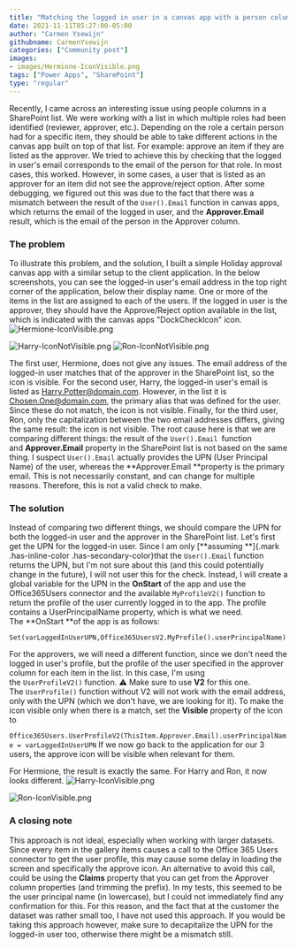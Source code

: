 ```yaml
---
title: "Matching the logged in user in a canvas app with a person column in SharePoint"
date: 2021-11-11T05:27:00-05:00
author: "Carmen Ysewijn"
githubname: CarmenYsewijn
categories: ["Community post"]
images:
- images/Hermione-IconVisible.png
tags: ["Power Apps", "SharePoint"]
type: "regular"
---
```


Recently, I came across an interesting issue using people columns in a
SharePoint list. We were working with a list in which multiple roles had
been identified (reviewer, approver, etc.). Depending on the role a
certain person had for a specific item, they should be able to take
different actions in the canvas app built on top of that list. For
example: approve an item if they are listed as the approver.
We tried to achieve this by checking that the logged in user's email
corresponds to the email of the person for that role. In most cases,
this worked. However, in some cases, a user that is listed as an
approver for an item did not see the approve/reject option. After some
debugging, we figured out this was due to the fact that there was a
mismatch between the result of the `User().Email` function in canvas
apps, which returns the email of the logged in user, and
the **Approver.Email** result, which is the email of the person in the
Approver column.

### The problem 

To illustrate this problem, and the solution, I built a simple Holiday
approval canvas app with a similar setup to the client application. In
the below screenshots, you can see the logged-in user's email address in
the top right corner of the application, below their display name. One
or more of the items in the list are assigned to each of the users. If
the logged in user is the approver, they should have the Approve/Reject
option available in the list, which is indicated with the canvas apps
"DockCheckIcon" icon.
![Hermione-IconVisible.png](images/Hermione-IconVisible.png)

![Harry-IconNotVisible.png](images/Harry-IconNotVisible.png)
![Ron-IconNotVisible.png](images/Ron-IconNotVisible.png)

The first user, Hermione, does not give any issues. The email address of
the logged-in user matches that of the approver in the SharePoint list,
so the icon is visible. For the second user, Harry, the logged-in user's
email is listed as Harry.Potter@domain.com. However, in the list it is
Chosen.One@domain.com, the primary alias that was defined for the user.
Since these do not match, the icon is not visible. Finally, for the
third user, Ron, only the capitalization between the two email addresses
differs, giving the same result: the icon is not visible.
The root cause here is that we are comparing different things: the
result of the `User().Email `function and **Approver.Email** property in
the SharePoint list is not based on the same thing. I
suspect `User().Email` actually provides the UPN (User Principal Name)
of the user, whereas the **Approver.Email **property is the primary
email. This is not necessarily constant, and can change for multiple
reasons. Therefore, this is not a valid check to make.

### The solution 

Instead of comparing two different things, we should compare the UPN for
both the logged-in user and the approver in the SharePoint list.
Let's first get the UPN for the logged-in user. Since I am
only [**assuming **]{.mark .has-inline-color .has-secondary-color}that
the `User().Email` function returns the UPN, but I'm not sure about this
(and this could potentially change in the future), I will not user this
for the check. Instead, I will create a global variable for the UPN in
the **OnStart** of the app and use the Office365Users connector and the
available `MyProfileV2()` function to return the profile of the user
currently logged in to the app. The profile contains a UserPrincipalName
property, which is what we need.
The **OnStart **of the app is as follows:

`Set(varLoggedInUserUPN,Office365UsersV2.MyProfile().userPrincipalName)`

For the approvers, we will need a different function, since we don't
need the logged in user's profile, but the profile of the user specified
in the approver column for each item in the list. In this case, I'm
using the `UserProfileV2()` function.
⚠ Make sure to use **V2** for this one. The `UserProfile()` function
without V2 will not work with the email address, only with the UPN
(which we don't have, we are looking for it).
To make the icon visible only when there is a match, set
the **Visible** property of the icon to

`Office365Users.UserProfileV2(ThisItem.Approver.Email).userPrincipalName = varLoggedInUserUPN`
If we now go back to the application for our 3 users, the approve icon
will be visible when relevant for them.

For Hermione, the result is exactly the same. For Harry and Ron, it now
looks different.
![Harry-IconVisible.png](images/Harry-IconVisible.png)


![Ron-IconVisible.png](images/Ron-IconVisible.png)

### A closing note

This approach is not ideal, especially when working with larger
datasets.
Since every item in the gallery items causes a call to the Office 365
Users connector to get the user profile, this may cause some delay in
loading the screen and specifically the approve icon.
An alternative to avoid this call, could be using
the **Claims** property that you can get from the Approver column
properties (and trimming the prefix). In my tests, this seemed to be the
user principal name (in lowercase), but I could not immediately find any
confirmation for this. For this reason, and the fact that at the
customer the dataset was rather small too, I have not used this
approach. If you would be taking this approach however, make sure to
decapitalize the UPN for the logged-in user too, otherwise there might
be a mismatch still.
